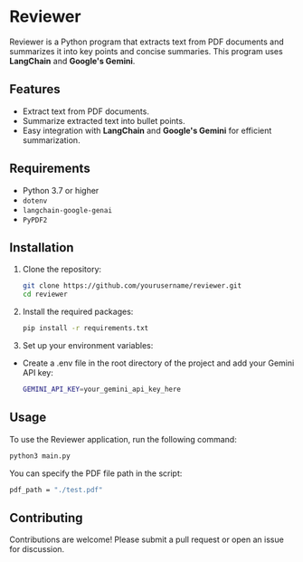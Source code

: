 # Reviewer

Reviewer is a Python program that extracts text from PDF documents and summarizes it into key points and concise summaries. This program uses **LangChain** and **Google's Gemini**.

## Features

- Extract text from PDF documents.
- Summarize extracted text into bullet points.
- Easy integration with **LangChain** and **Google's Gemini** for efficient summarization.

## Requirements

- Python 3.7 or higher
- `dotenv`
- `langchain-google-genai`
- `PyPDF2`

## Installation

1. Clone the repository:

   ```bash
   git clone https://github.com/yourusername/reviewer.git
   cd reviewer
    ```

2. Install the required packages:
    ```bash
    pip install -r requirements.txt
    ```

3. Set up your environment variables:
- Create a .env file in the root directory of the project and add your Gemini API key:
   ```bash
   GEMINI_API_KEY=your_gemini_api_key_here
   ```

## Usage

To use the Reviewer application, run the following command:
```bash
python3 main.py

```

You can specify the PDF file path in the script:
```bash
pdf_path = "./test.pdf"
```

## Contributing
Contributions are welcome! Please submit a pull request or open an issue for discussion.
